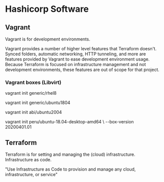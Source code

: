 # Hashicorp Software

## Vagrant

Vagrant is for development environments.

Vagrant provides a number of higher level features that Terraform doesn't. Synced folders, automatic networking, HTTP tunneling, and more are features provided by Vagrant to ease development environment usage. Because Terraform is focused on infrastructure management and not development environments, these features are out of scope for that project.

### Vagrant boxes (Libvirt)

vagrant init generic/rhel8

vagrant init generic/ubuntu1804

vagrant init abi/ubuntu2004

vagrant init peru/ubuntu-18.04-desktop-amd64 \ --box-version 20200401.01

## Terraform

Terraform is for setting and managing the (cloud) infrastructure.
Infrastructure as code.

"Use Infrastructure as Code to provision and manage any cloud, infrastructure, or service"
